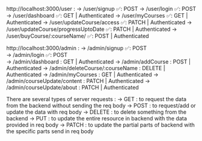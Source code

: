 http://localhost:3000/user : 
   -> /user/signup                            ✅: POST 
   -> /user/login                             ✅: POST 
   -> /user/dashboard                         ✅: GET     | Authenticated
   -> /user/myCourses                         ✅: GET     | Authenticated
   -> /user/updateCourse/access               ✅: PATCH   | Authenticated
   -> /user/updateCourse/progressUptoDate     ✅: PATCH   | Authenticated
   -> /user/buyCourse/:courseName/            ✅: POST    | Authenticated
   


http://localhost:3000/admin : 
   -> /admin/signup                            ✅: POST    
   -> /admin/login                             ✅: POST   
   -> /admin/dashboard                         : GET    | Authenticated
   -> /admin/addCourse                         : POST   | Authenticated
   -> /admin/deleteCourse/:courseName          : DELETE | Authenticated
   -> /admin/myCourses                         : GET    | Authenticated
   -> /admin/courseUpdate/content              : PATCH  | Authenticated
   -> /admin/courseUpdate/about                : PATCH  | Authenticated





   There are several types of server requests : 
     -> GET      :  to request the data from the backend without sending the req body
     -> POST     :  to request/add or update the data with req body
     -> DELETE   :  to delete something from the backend
     -> PUT      :  to update the entire resource in backend with the data provided in req body 
     -> PATCH    :  to update the partial parts of backend with the specific parts send in req body


